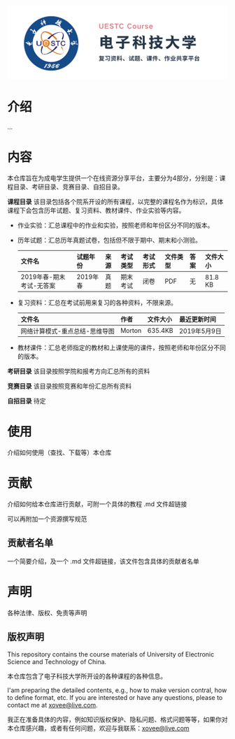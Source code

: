 <p align='center'><img src='./5-仓库资源/repo-banner.png'></p>

# 介绍

...

# 内容

本仓库旨在为成电学生提供一个在线资源分享平台，主要分为4部分，分别是：课程目录、考研目录、竞赛目录、自招目录。

**课程目录**
 该目录包括各个院系开设的所有课程，以完整的课程名作为标识，具体课程下会包含历年试题、复习资料、教材课件、作业实验等内容。

* 作业实验：汇总课程中的作业和实验，按照老师和年份区分不同的版本。

* 历年试题：汇总历年真题试卷，包括但不限于期中、期末和小测验。

    文件名|试题年份|来源|考试类型|考试形式|文件类型|答案|文件大小
    ---|---|---|---|---|---|---|---
    2019年春-期末考试-无答案|2019年春|真题|期末考试|闭卷|PDF|无|81.8 KB

* 复习资料：汇总在考试前用来复习的各种资料，不限来源。

    文件名|作者|文件大小|最近更新时间
    ---|---|---|---
    网络计算模式-重点总结-思维导图|Morton|635.4KB|2019年5月9日

* 教材课件：汇总老师指定的教材和上课使用的课件，按照老师和年份区分不同的版本。


**考研目录**
该目录按照学院和报考方向汇总所有的资料

**竞赛目录**
该目录按照竞赛和年份汇总所有资料

**自招目录**
待定

# 使用

介绍如何使用（查找、下载等）本仓库

# 贡献

介绍如何给本仓库进行贡献，可附一个具体的教程 .md 文件超链接

可以再附加一个资源撰写规范

## 贡献者名单

一个简要介绍，及一个 .md 文件超链接，该文件包含具体的贡献者名单

# 声明

各种法律、版权、免责等声明

## 版权声明

This repository contains the course materials of University of Electronic Science and Technology of China.

本仓库包含了电子科技大学所开设的各种课程的各种信息。

I'am preparing the detailed contents, e.g., how to make version contral, how to define format, etc. If you are interested or have any questions, please to contact me at xovee@live.com.

我正在准备具体的内容，例如知识版权保护、隐私问题、格式问题等等，如果你对本仓库感兴趣，或者有任何问题，欢迎与我联系：xovee@live.com
